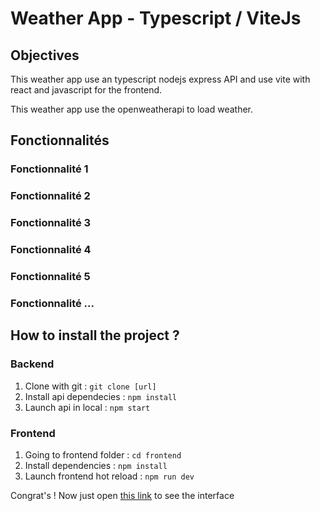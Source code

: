 # Weather App - Typescript / ViteJs

## Objectives
This weather app use an typescript nodejs express API
and use vite with react and javascript for the frontend.

This weather app use the openweatherapi to load weather.

## Fonctionnalités

### Fonctionnalité 1
### Fonctionnalité 2
### Fonctionnalité 3
### Fonctionnalité 4
### Fonctionnalité 5
### Fonctionnalité ...

## How to install the project ?

### Backend
1. Clone with git : `git clone [url]`
2. Install api dependecies : `npm install`
3. Launch api in local : `npm start`

### Frontend
1. Going to frontend folder : `cd frontend`
2. Install dependencies : `npm install`
3. Launch frontend hot reload : `npm run dev`

Congrat's ! Now just open [this link](http://localhost:5174) to see the interface